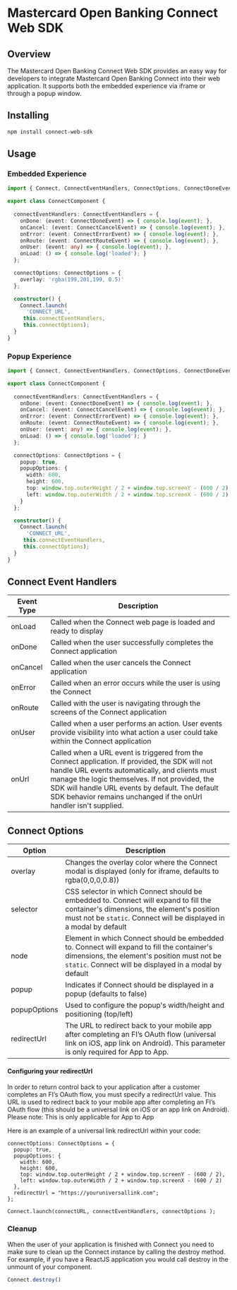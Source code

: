 # Mastercard Open Banking Connect Web SDK

## Overview

The Mastercard Open Banking Connect Web SDK provides an easy way for developers to integrate Mastercard Open Banking Connect into their web application. It supports both the embedded experience via iframe or through a popup window.

## Installing

```bash
npm install connect-web-sdk
```

## Usage

### Embedded Experience
```typescript
import { Connect, ConnectEventHandlers, ConnectOptions, ConnectDoneEvent, ConnectCancelEvent, ConnectErrorEvent, ConnectRouteEvent } from 'connect-web-sdk';

export class ConnectComponent {
  
  connectEventHandlers: ConnectEventHandlers = {
    onDone: (event: ConnectDoneEvent) => { console.log(event); },
    onCancel: (event: ConnectCancelEvent) => { console.log(event); },
    onError: (event: ConnectErrorEvent) => { console.log(event); },
    onRoute: (event: ConnectRouteEvent) => { console.log(event); },
    onUser: (event: any) => { console.log(event); },
    onLoad: () => { console.log('loaded'); }
  };

  connectOptions: ConnectOptions = {
    overlay: 'rgba(199,201,199, 0.5)'
  };

  constructor() {
    Connect.launch(
      'CONNECT_URL',
     this.connectEventHandlers,
     this.connectOptions);
  }
}
```

### Popup Experience
```typescript
import { Connect, ConnectEventHandlers, ConnectOptions, ConnectDoneEvent, ConnectCancelEvent, ConnectErrorEvent, ConnectRouteEvent } from 'connect-web-sdk';

export class ConnectComponent {
  
  connectEventHandlers: ConnectEventHandlers = {
    onDone: (event: ConnectDoneEvent) => { console.log(event); },
    onCancel: (event: ConnectCancelEvent) => { console.log(event); },
    onError: (event: ConnectErrorEvent) => { console.log(event); },
    onRoute: (event: ConnectRouteEvent) => { console.log(event); },
    onUser: (event: any) => { console.log(event); },
    onLoad: () => { console.log('loaded'); }
  };

  connectOptions: ConnectOptions = {
    popup: true,
    popupOptions: {
      width: 600,
      height: 600,
      top: window.top.outerHeight / 2 + window.top.screenY - (600 / 2),
      left: window.top.outerWidth / 2 + window.top.screenX - (600 / 2)
    }
  };

  constructor() {
    Connect.launch(
      'CONNECT_URL',
     this.connectEventHandlers,
     this.connectOptions);
  }
}
```

## Connect Event Handlers

| Event Type | Description                                                                                                                             |
| ---------- | --------------------------------------------------------------------------------------------------------------------------------------- |
| onLoad     | Called when the Connect web page is loaded and ready to display                                                                         |
| onDone     | Called when the user successfully completes the Connect application                                                                     |
| onCancel   | Called when the user cancels the Connect application                                                                                    |
| onError    | Called when an error occurs while the user is using the Connect                                                                         |
| onRoute    | Called with the user is navigating through the screens of the Connect application                                                       |
| onUser     | Called when a user performs an action. User events provide visibility into what action a user could take within the Connect application |
| onUrl      | Called when a URL event is triggered from the Connect application. If provided, the SDK will not handle URL events automatically, and clients must manage the logic themselves. If not provided, the SDK will handle URL events by default. The default SDK behavior remains unchanged if the onUrl handler isn't supplied. |

## Connect Options

| Option | Description                                                                                                                                  |
| ----------- | --------------------------------------------------------------------------------------------------------------------------------------- |
| overlay     | Changes the overlay color where the Connect modal is displayed (only for iframe, defaults to rgba(0,0,0,0.8))                           |
| selector    | CSS selector in which Connect should be embedded to. Connect will expand to fill the container's dimensions, the element's position must not be `static`. Connect will be displayed in a modal by default                                                                                                         | 
| node        | Element in which Connect should be embedded to. Connect will expand to fill the container's dimensions, the element's position must not be `static`. Connect will be displayed in a modal by default                                                                                                         | 
| popup       | Indicates if Connect should be displayed in a popup (defaults to false)                                                                 |
| popupOptions| Used to configure the popup's width/height and positioning (top/left)                                                                   |
| redirectUrl | The URL to redirect back to your mobile app after completing an FI’s OAuth flow (universal link on iOS, app link on Android). This parameter is only required for App to App.                                                                   |


#### Configuring your redirectUrl
In order to return control back to your application after a customer completes an FI’s OAuth flow, you must specify a redirectUrl value. This URL is used to redirect back to your mobile app after completing an FI’s OAuth flow (this should be a universal link on iOS or an app link on Android). Please note: This is only applicable for App to App

Here is an example of a universal link redirectUrl within your code:
```
connectOptions: ConnectOptions = {
  popup: true,
  popupOptions: {
    width: 600,
    height: 600,
    top: window.top.outerHeight / 2 + window.top.screenY - (600 / 2),
    left: window.top.outerWidth / 2 + window.top.screenX - (600 / 2)
  },
  redirectUrl = "https://youruniversallink.com";
};

Connect.launch(connectURL, connectEventHandlers, connectOptions );
```


### Cleanup
When the user of your application is finished with Connect you need to make sure to clean up the Connect instance by calling the destroy method. For example, if you have a ReactJS application you would call destroy in the unmount of your component.

```TypeScript
Connect.destroy()
```
